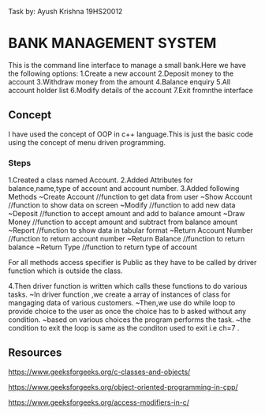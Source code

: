 Task by: Ayush Krishna
             19HS20012




# BANK MANAGEMENT SYSTEM
This is the command line interface to manage a small bank.Here we have the following options:
1.Create a new account
2.Deposit money to the account
3.Withdraw money from the amount
4.Balance enquiry
5.All account holder list
6.Modify details of the account
7.Exit fromnthe interface

## Concept

I have used the concept of OOP  in c++ language.This is just the basic code using the concept of menu driven programming.


### Steps

1.Created a class named Account.
2.Added Attributes for balance,name,type of account and account number.
3.Added following Methods
  ~Create Account    //function to get data from user
  ~Show Account       //function to show data on screen
  ~Modify         //function to add new data
  ~Deposit       //function to accept amount and add to balance amount
  ~Draw Money    //function to accept amount and subtract from balance amount
  ~Report    //function to show data in tabular format
  ~Return Account Number    //function to return account number
  ~Return Balance    //function to return balance
  ~Return Type     //function to return type of account
  
  For all methods access specifier is Public as they have to be called by driver function which is outside the class.
  
  4.Then driver function is written which calls these functions to do various tasks.
  ~In driver function ,we create a array of instances of class for mangaging data of various customers.
  ~Then,we use do while loop to provide choice to the user as once the choice has to b asked without any condition.
  ~based on various choices the program performs the task.
  ~the condition to exit the loop is same as the conditon used to exit i.e ch=7 .
  
  



## Resources 

https://www.geeksforgeeks.org/c-classes-and-objects/

https://www.geeksforgeeks.org/object-oriented-programming-in-cpp/

https://www.geeksforgeeks.org/access-modifiers-in-c/

